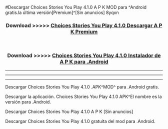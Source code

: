#Descargar Choices Stories You Play 4.1.0 A P K MOD para ^Android gratis.la última versión[Premium]^[Sin anuncios] 8yqxn



<div align="center">
<h3>Download >>>>> <a href="https://es-web.web.app/?es= Choices Stories You Play 4.1.0">Choices Stories You Play 4.1.0 Descargar A P K Premium</a></h3><br>

<h3>Download >>>>> <a href="https://es-web.web.app/?es= Choices Stories You Play 4.1.0">Choices Stories You Play 4.1.0 Instalador de A P K para .Android</a></h3>
</div>


----------------------------------------------------------

----------------------------------------------------------

----------------------------------------------------------

Descargar Choices Stories You Play 4.1.0 .APK^MOD^ para .Android gratis.

Descargar la aplicación. Choices Stories You Play 4.1.0 APK^El nombre es la versión para .Android.

Descargar Choices Stories You Play 4.1.0 A P K [Sin anuncios]

Descargar Choices Stories You Play 4.1.0 gratuita del mod para .Android.